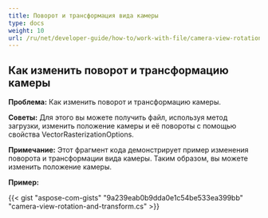 ```yaml
---
title: Поворот и трансформация вида камеры
type: docs
weight: 10
url: /ru/net/developer-guide/how-to/work-with-file/camera-view-rotation-and-transform/
---
```


## **Как изменить поворот и трансформацию камеры**

**Проблема:** Как изменить поворот и трансформацию камеры.

**Советы:** Для этого вы можете получить файл, используя метод загрузки, изменить положение камеры и её повороты с помощью свойства VectorRasterizationOptions.

**Примечание:** Этот фрагмент кода демонстрирует пример изменения поворота и трансформации вида камеры. Таким образом, вы можете изменить положение камеры.

**Пример:**

{{< gist "aspose-com-gists" "9a239eab0b9dda0e1c54be533ea399bb" "camera-view-rotation-and-transform.cs" >}}
